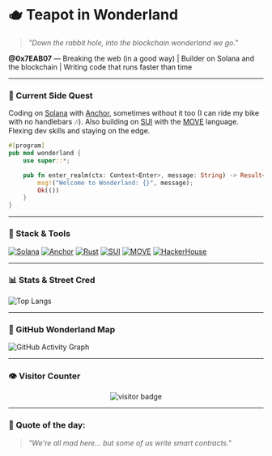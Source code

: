 # 🫖 Teapot in Wonderland

> _"Down the rabbit hole, into the blockchain wonderland we go."_

**@0x7EAB07** — Breaking the web (in a good way) | Builder on Solana and the blockchain | Writing code that runs faster than time

---

### 🧪 Current Side Quest

Coding on [Solana](https://solana.com) with [Anchor](https://book.anchor-lang.com), sometimes without it too (I can ride my bike with no handlebars 🎶). Also building on [SUI](https://sui.io/) with the [MOVE](https://github.com/move-language/move) language. Flexing dev skills and staying on the edge.

```rust
#[program]
pub mod wonderland {
    use super::*;

    pub fn enter_realm(ctx: Context<Enter>, message: String) -> Result<()> {
        msg!("Welcome to Wonderland: {}", message);
        Ok(())
    }
}
```

---

### 🧰 Stack & Tools

[![Solana](https://img.shields.io/badge/Solana-3BFFAD?style=for-the-badge&logo=solana)](https://solana.com)
[![Anchor](https://img.shields.io/badge/Anchor-ff4c70?style=for-the-badge)](https://book.anchor-lang.com/)
[![Rust](https://img.shields.io/badge/Rust-000000?style=for-the-badge&logo=rust)](https://www.rust-lang.org/)
[![SUI](https://img.shields.io/badge/SUI-4CAFED?style=for-the-badge&logo=sui)](https://sui.io/)
[![MOVE](https://img.shields.io/badge/MOVE-5A5AFF?style=for-the-badge)](https://github.com/move-language/move)
[![HackerHouse](https://img.shields.io/badge/HackerHouse-Alum-orange?style=for-the-badge)](https://solana.com/events/hacker-house)

---

### 📊 Stats & Street Cred

![Top Langs](https://github-readme-stats.vercel.app/api/top-langs/?username=0x7EAB07&layout=compact&theme=radical)

---

### 🧭 GitHub Wonderland Map

![GitHub Activity Graph](https://github-readme-activity-graph.vercel.app/graph?username=0x7EAB07&theme=github-compact)

---

### 👁 Visitor Counter

<p align="center">
  <img src="https://komarev.com/ghpvc/?username=0x7EAB07&color=brightgreen" alt="visitor badge"/>
</p>

---

### 🧠 Quote of the day:

> _"We're all mad here... but some of us write smart contracts."_
